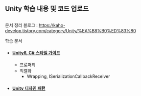 ## Unity 학습 내용 및 코드 업로드

## 

문서 정리 블로그 : https://kaho-develop.tistory.com/category/Unity/%EA%B8%B0%ED%83%80

학습 문서

- #### [Unity6, C# 스타일 가이드](https://unity.com/kr/resources/c-sharp-style-guide-unity-6?utm_source=unitysquare&utm_medium=display&utm_campaign=kr_unity_c#_style_guide_square_header_0716?utm_source=youtube&utm_medium=social&utm_campaign=kr_weeklynews_2507_W4)
  - 프로퍼티
  - 직렬화
    - Wrapping, ISerializationCallbackReceiver
- #### [Unity 디자인 패턴](https://unity.com/kr/resources/design-patterns-solid-ebook)
